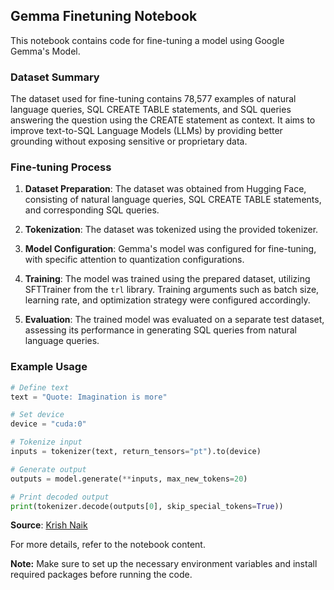## Gemma Finetuning Notebook

This notebook contains code for fine-tuning a model using Google Gemma's Model.

### Dataset Summary

The dataset used for fine-tuning contains 78,577 examples of natural language queries, SQL CREATE TABLE statements, and SQL queries answering the question using the CREATE statement as context. It aims to improve text-to-SQL Language Models (LLMs) by providing better grounding without exposing sensitive or proprietary data.

### Fine-tuning Process

1. **Dataset Preparation**: The dataset was obtained from Hugging Face, consisting of natural language queries, SQL CREATE TABLE statements, and corresponding SQL queries. 

2. **Tokenization**: The dataset was tokenized using the provided tokenizer.

3. **Model Configuration**: Gemma's model was configured for fine-tuning, with specific attention to quantization configurations.

4. **Training**: The model was trained using the prepared dataset, utilizing SFTTrainer from the `trl` library. Training arguments such as batch size, learning rate, and optimization strategy were configured accordingly.

5. **Evaluation**: The trained model was evaluated on a separate test dataset, assessing its performance in generating SQL queries from natural language queries.

### Example Usage

```python
# Define text
text = "Quote: Imagination is more"

# Set device
device = "cuda:0"

# Tokenize input
inputs = tokenizer(text, return_tensors="pt").to(device)

# Generate output
outputs = model.generate(**inputs, max_new_tokens=20)

# Print decoded output
print(tokenizer.decode(outputs[0], skip_special_tokens=True))
```

**Source**: [Krish Naik](https://youtu.be/UWo9r6flDjk?si=5TfS-8q6KozaEpOd)

For more details, refer to the notebook content.

**Note:** Make sure to set up the necessary environment variables and install required packages before running the code.
